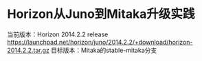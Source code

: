 # Horizon从Juno到Mitaka升级实践

当前版本：Horizon 2014.2.2 release https://launchpad.net/horizon/juno/2014.2.2/+download/horizon-2014.2.2.tar.gz
目标版本：Mitaka的stable-mitaka分支


